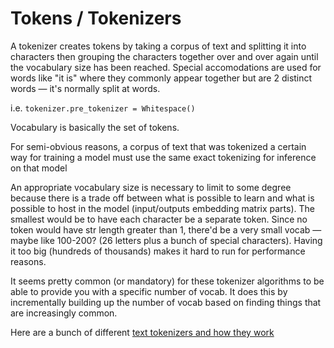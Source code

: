 # Tokens / Tokenizers

A tokenizer creates tokens by taking a corpus of text and splitting it into characters then grouping the characters together over and over again until the vocabulary size has been reached. Special accomodations are used for words like "it is" where they commonly appear together but are 2 distinct words — it's normally split at words.

i.e. `tokenizer.pre_tokenizer = Whitespace()`

Vocabulary is basically the set of tokens.

For semi-obvious reasons, a corpus of text that was tokenized a certain way for training a model must use the same exact tokenizing for inference on that model

An appropriate vocabulary size is necessary to limit to some degree because there is a trade off between what is possible to learn and what is possible to host in the model (input/outputs embedding matrix parts). The smallest would be to have each character be a separate token. Since no token would have str length greater than 1, there'd be a very small vocab — maybe like 100-200? (26 letters plus a bunch of special characters). Having it too big (hundreds of thousands) makes it hard to run for performance reasons.

It seems pretty common (or mandatory) for these tokenizer algorithms to be able to provide you with a specific number of vocab. It does this by incrementally building up the number of vocab based on finding things that are increasingly common.

Here are a bunch of different [text tokenizers and how they work](https://huggingface.co/transformers/tokenizer_summary.html)